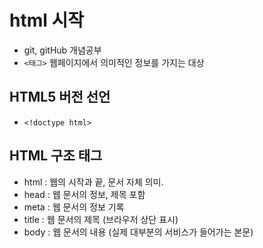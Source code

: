 # html 시작
* git, gitHub 개념공부
* `<태그>` 웹페이지에서 의미적인 정보를 가지는 대상
## HTML5 버전 선언
* `<!doctype html>`
## HTML 구조 태그
* html : 웹의 시작과 끝, 문서 자체 의미.
* head : 웹 문서의 정보, 제목 포함
* meta : 웹 문서의 정보 기록
* title : 웹 문서의 제목 (브라우저 상단 표시)
* body : 웹 문서의 내용 (실제 대부분의 서비스가 들어가는 본문)